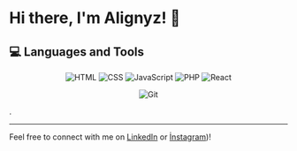 # Hi there, I'm Alignyz! 👋

## 💻 Languages and Tools

<p align="center">
  <img src="https://img.shields.io/badge/-HTML-E34F26?style=for-the-badge&logo=html5&logoColor=white" alt="HTML"/>
  <img src="https://img.shields.io/badge/-CSS-1572B6?style=for-the-badge&logo=css3&logoColor=white" alt="CSS"/>
  <img src="https://img.shields.io/badge/-JavaScript-F7DF1E?style=for-the-badge&logo=javascript&logoColor=black" alt="JavaScript"/>
  <img src="https://img.shields.io/badge/-PHP-777BB4?style=for-the-badge&logo=php&logoColor=white" alt="PHP"/>
  <img src="https://img.shields.io/badge/-React-61DAFB?style=for-the-badge&logo=react&logoColor=black" alt="React"/>
</p>

<p align="center">
  <img src="https://img.shields.io/badge/-Git-F05032?style=for-the-badge&logo=git&logoColor=white" alt="Git"/>

</p>
.

---

Feel free to connect with me on [LinkedIn](https://www.linkedin.com/in/ali-günyüzü-b517b2321/) or [İnstagram](https://www.instagram.com/ali_gnyzu/))!

